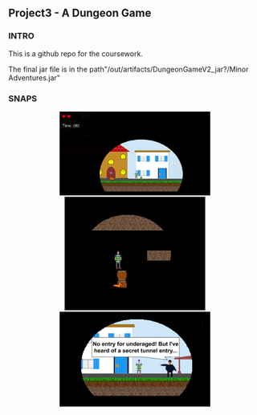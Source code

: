 ## Project3 - A Dungeon Game

### INTRO
This is a github repo for the coursework.

The final jar file is in the path"/out/artifacts/DungeonGameV2_jar?/Minor Adventures.jar"

### SNAPS

    
<p align="center">
      <img src="images/Screen%20Shot%202020-11-28%20at%2011.19.20%20PM.png" width="300" alt="upground">
  <img src="images/Screen%20Shot%202020-11-28%20at%2011.20.22%20PM.png" width="280"  title="underground">
    <img src="images/Screen%20Shot%202020-11-28%20at%2011.19.30%20PM.png" width="300" alt="upground">
</p>
